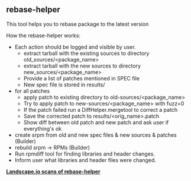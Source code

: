 rebase-helper
------------------------------

This tool helps you to rebase package to the latest version

How the rebase-helper works:
- Each action should be logged and visible by user.
    - extract tarball with the existing sources to directory old_sources/<package_name>
    - extract tarball with the new sources to directory new_sources/<package_name>
    - Provide a list of patches mentioned in SPEC file
    - New spec file is stored in results/
- for all patches
    - apply patch to existing directory to old-sources/<package_name>
    - Try to apply patch to new-sources/<package_name> with fuzz=0
    - If the patch failed run a DiffHelper.mergetool to correct a patch
    - Save the corrected patch to results/<orig_name>.patch
    - Show diff between old patch and new patch and ask user if everything's ok
- create srpm from old and new spec files & new sources & patches (Builder)
- rebuild srpm -> RPMs (Builder)
- Run rpmdiff tool for finding libraries and header changes.
- Inform user what libraries and header files were changed.


[**Landscape.io scans of rebase-helper**](https://landscape.io/github/phracek/rebase-helper/)
